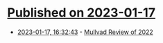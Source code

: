 # [Published on 2023-01-17](index.md)

* [2023-01-17, 16:32:43](https://news.ycombinator.com/item?id=34414598) - [Mullvad Review of 2022](https://mullvad.net/en/blog/2022/12/30/review-of-2022/)
